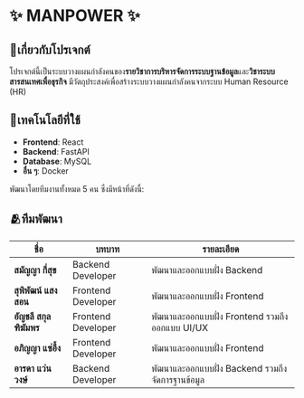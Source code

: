# ✨ MANPOWER ✨
## 🚩เกี่ยวกับโปรเจกต์
โปรเจกต์นี้เป็นระบบวางแผนกำลังคนของ**รายวิชาการบริหารจัดการระบบฐานข้อมูล**และ**วิชาระบบสารสนเทศเพื่อธุรกิจ** 
  มีวัตถุประสงค์เพื่อสร้างระบบวางแผนกำลังคนจากระบบ Human Resource (HR)

## 📌เทคโนโลยีที่ใช้
- **Frontend**: React
- **Backend**: FastAPI
- **Database**: MySQL
- **อื่น ๆ**: Docker

พัฒนาโดยทีมงานทั้งหมด 5 คน ซึ่งมีหน้าที่ดังนี้:
## 🫂ทีมพัฒนา
| ชื่อ | บทบาท | รายละเอียด |
|------|--------|------------|
| **สมัญญา กี่สุข** | Backend Developer | พัฒนาและออกแบบฝั่ง Backend |
| **สุพิพัฒน์ แสงสอน** | Frontend Developer | พัฒนาและออกแบบฝั่ง Frontend |
| **อัญชลี สกุลฑิฆัมพร** | Frontend Developer | พัฒนาและออกแบบฝั่ง Frontend รวมถึงออกแบบ UI/UX |
| **อภิญญา แซ่อึ้ง** | Frontend Developer | พัฒนาและออกแบบฝั่ง Frontend |
| **อารดา แว่นวงษ์** | Backend Developer | พัฒนาและออกแบบฝั่ง Backend รวมถึงจัดการฐานข้อมูล |


